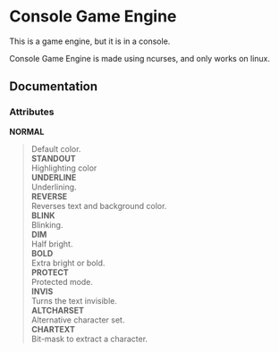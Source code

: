 # Console Game Engine
This is a game engine, but it is in a console.

Console Game Engine is made using ncurses, and only works on linux.

## Documentation
### Attributes
**NORMAL**  
> Default color.  
**STANDOUT**  
> Highlighting color  
**UNDERLINE**  
> Underlining.  
**REVERSE**  
> Reverses text and background color.  
**BLINK**  
> Blinking.  
**DIM**  
> Half bright.  
**BOLD**  
> Extra bright or bold.  
**PROTECT**  
> Protected mode.  
**INVIS**  
> Turns the text invisible.  
**ALTCHARSET**  
> Alternative character set.  
**CHARTEXT**  
> Bit-mask to extract a character.  
